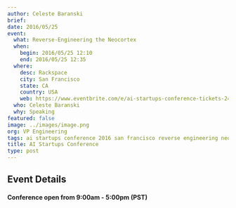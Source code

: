 ```yaml
---
author: Celeste Baranski
brief:
date: 2016/05/25
event:
  what: Reverse-Engineering the Neocortex
  when:
    begin: 2016/05/25 12:10
    end: 2016/05/25 12:35
  where:
    desc: Rackspace
    city: San Francisco
    state: CA
    country: USA
    web: https://www.eventbrite.com/e/ai-startups-conference-tickets-24722374287
  who: Celeste Baranski
  why: Speaking
featured: false
image: ../images/image.png
org: VP Engineering
tags: ai startups conference 2016 san francisco reverse engineering neocortex machine intelligence
title: AI Startups Conference
type: post
---
```


## Event Details

#### Conference open from 9:00am - 5:00pm (PST)
